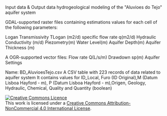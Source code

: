Input data & Output data 
hydrogeological modeling  of the "Aluvioes do Tejo" aquifer system

GDAL-supported raster files containing estimations values for each cell of the following parameters:

Logan Transmissivity TLogan (m2/d)
specific flow rate q(m2/d)
Hydraulic Conductivity (m/d)
Piezometry(m)
Water Level(m)
Aquifer Depth(m)
Aquifer Thickness (m)

A OGR-supported vector files:
Flow rate Q(L/s/m)
Drawdown sp(m)
Aquifer Settings

 

Name: BD_AluvioesTejo.csv A CSV table with 223 records of data related to aquifer system
It contains values for ID_Local, Furo (ID Original),M (Datum Lisboa Hayford - m), P (Datum Lisboa Hayford - m),Origen, Geology, Hydraulic, Chemical, Quality and Quantity (boolean)




<a rel="license" href="http://creativecommons.org/licenses/by-nc/4.0/"><img alt="Creative Commons Licence" style="border-width:0" src="https://i.creativecommons.org/l/by-nc/4.0/88x31.png" /></a><br />This work is licensed under a <a rel="license" href="http://creativecommons.org/licenses/by-nc/4.0/">Creative Commons Attribution-NonCommercial 4.0 International License</a>.
